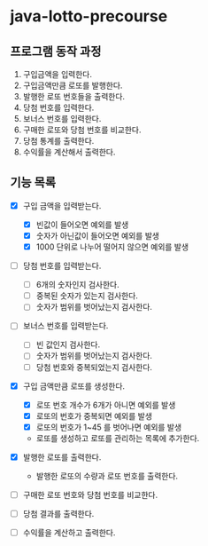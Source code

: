 # java-lotto-precourse

## 프로그램 동작 과정

1. 구입금액을 입력한다.
2. 구입금액만큼 로또를 발행한다.
3. 발행한 로또 번호들을 출력한다.
4. 당첨 번호를 입력한다.
5. 보너스 번호를 입력한다.
6. 구매한 로또와 당첨 번호를 비교한다.
7. 당첨 통계를 출력한다.
8. 수익률을 계산해서 출력한다.

## 기능 목록
- [x] 구입 금액을 입력받는다.
  - [x] 빈값이 들어오면 예외를 발생
  - [x] 숫자가 아닌값이 들어오면 예외를 발생
  - [x] 1000 단위로 나누어 떨어지 않으면 예외를 발생

- [ ] 당첨 번호를 입력받는다.
  - [ ] 6개의 숫자인지 검사한다.
  - [ ] 중복된 숫자가 있는지 검사한다.
  - [ ] 숫자가 범위를 벗어났는지 검사한다.

- [ ] 보너스 번호를 입력받는다.
  - [ ] 빈 값인지 검사한다.
  - [ ] 숫자가 범위를 벗어났는지 검사한다.
  - [ ] 당첨 번호와 중복되었는지 검사한다.

- [x] 구입 금액만큼 로또를 생성한다.
  - [x] 로또 번호 개수가 6개가 아니면 예외를 발생 
  - [x] 로또의 번호가 중복되면 예외를 발생
  - [x] 로또의 번호가 1~45 를 벗어나면 예외를 발생
  - 로또를 생성하고 로또를 관리하는 목록에 추가한다.
  
- [x] 발행한 로또를 출력한다.
  - 발행한 로또의 수량과 로또 번호를 출력한다.

- [ ] 구매한 로또 번호와 당첨 번호를 비교한다.

- [ ] 당첨 결과를 출력한다.

- [ ] 수익률을 계산하고 출력한다.